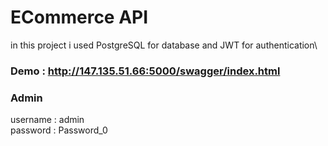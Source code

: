 # ECommerce API 
in this project i used PostgreSQL for database and JWT for authentication\

### Demo : http://147.135.51.66:5000/swagger/index.html

### Admin
username : admin \
password : Password_0
